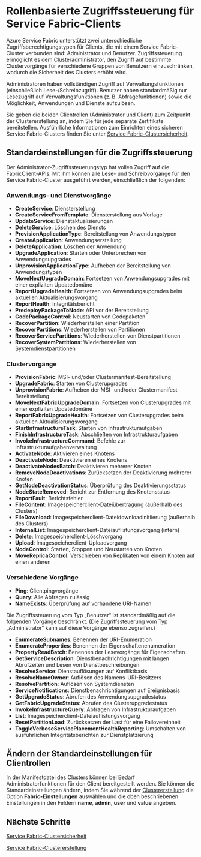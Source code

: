 
<properties
   pageTitle="Service Fabric-Clustersicherheit: Clientrollen | Microsoft Azure"
   description="Dieser Artikel beschreibt die zwei Clientrollen und die für die Rollen bereitgestellten Berechtigungen."
   services="service-fabric"
   documentationCenter=".net"
   authors="mani-ramaswamy"
   manager="coreysa"
   editor=""/>

<tags
   ms.service="service-fabric"
   ms.devlang="dotnet"
   ms.topic="article"
   ms.tgt_pltfrm="NA"
   ms.workload="NA"
   ms.date="04/14/2016"
   ms.author="subramar"/>



# Rollenbasierte Zugriffssteuerung für Service Fabric-Clients

Azure Service Fabric unterstützt zwei unterschiedliche Zugriffsberechtigungstypen für Clients, die mit einem Service Fabric-Cluster verbunden sind: Administrator und Benutzer. Zugriffssteuerung ermöglicht es dem Clusteradministrator, den Zugriff auf bestimmte Clustervorgänge für verschiedene Gruppen von Benutzern einzuschränken, wodurch die Sicherheit des Clusters erhöht wird.

Administratoren haben vollständigen Zugriff auf Verwaltungsfunktionen (einschließlich Lese-/Schreibzugriff). Benutzer haben standardmäßig nur Lesezugriff auf Verwaltungsfunktionen (z. B. Abfragefunktionen) sowie die Möglichkeit, Anwendungen und Dienste aufzulösen.

Sie geben die beiden Clientrollen (Administrator und Client) zum Zeitpunkt der Clustererstellung an, indem Sie für jede separate Zertifikate bereitstellen. Ausführliche Informationen zum Einrichten eines sicheren Service Fabric-Clusters finden Sie unter [Service Fabric-Clustersicherheit](service-fabric-cluster-security.md).


## Standardeinstellungen für die Zugriffssteuerung


Der Administrator-Zugriffssteuerungstyp hat vollen Zugriff auf die FabricClient-APIs. Mit ihm können alle Lese- und Schreibvorgänge für den Service Fabric-Cluster ausgeführt werden, einschließlich der folgenden:

### Anwendungs- und Dienstvorgänge
* **CreateService**: Diensterstellung 							
* **CreateServiceFromTemplate**: Diensterstellung aus Vorlage 							
* **UpdateService**: Dienstaktualisierungen 							
* **DeleteService**: Löschen des Diensts 							
* **ProvisionApplicationType**: Bereitstellung von Anwendungstypen 							
* **CreateApplication**: Anwendungserstellung   							
* **DeleteApplication**: Löschen der Anwendung 							
* **UpgradeApplication**: Starten oder Unterbrechen von Anwendungsupgrades 							
* **UnprovisionApplicationType**: Aufheben der Bereitstellung von Anwendungstypen 							
* **MoveNextUpgradeDomain**: Fortsetzen von Anwendungsupgrades mit einer expliziten Updatedomäne 							
* **ReportUpgradeHealth**: Fortsetzen von Anwendungsupgrades beim aktuellen Aktualisierungsvorgang 							
* **ReportHealth**: Integritätsbericht 							
* **PredeployPackageToNode**: API vor der Bereitstellung							
* **CodePackageControl**: Neustarten von Codepaketen 							
* **RecoverPartition**: Wiederherstellen einer Partition 							
* **RecoverPartitions**: Wiederherstellen von Partitionen 							
* **RecoverServicePartitions**: Wiederherstellen von Dienstpartitionen 							
* **RecoverSystemPartitions**: Wiederherstellen von Systemdienstpartitionen 							


### Clustervorgänge
* **ProvisionFabric**: MSI- und/oder Clustermanifest-Bereitstellung 							
* **UpgradeFabric**: Starten von Clusterupgrades 							
* **UnprovisionFabric**: Aufheben der MSI- und/oder Clustermanifest-Bereitstellung 						
* **MoveNextFabricUpgradeDomain**: Fortsetzen von Clusterupgrades mit einer expliziten Updatedomäne 							
* **ReportFabricUpgradeHealth**: Fortsetzen von Clusterupgrades beim aktuellen Aktualisierungsvorgang 							
* **StartInfrastructureTask**: Starten von Infrastrukturaufgaben 							
* **FinishInfrastructureTask**: Abschließen von Infrastrukturaufgaben 							
* **InvokeInfrastructureCommand**: Befehle zur Infrastrukturaufgabenverwaltung  							
* **ActivateNode**: Aktivieren eines Knotens 							
* **DeactivateNode**: Deaktivieren eines Knotens 							
* **DeactivateNodesBatch**: Deaktivieren mehrerer Knoten 							
* **RemoveNodeDeactivations**: Zurücksetzen der Deaktivierung mehrerer Knoten 							
* **GetNodeDeactivationStatus**: Überprüfung des Deaktivierungsstatus 							
* **NodeStateRemoved**: Bericht zur Entfernung des Knotenstatus 							
* **ReportFault**: Berichtsfehler 							
* **FileContent**: Imagespeicherclient-Dateiübertragung (außerhalb des Clusters) 							
* **FileDownload**: Imagespeicherclient-Dateidownloadinitiierung (außerhalb des Clusters) 							
* **InternalList**: Imagespeicherclient-Dateiauflistungsvorgang (intern) 							
* **Delete**: Imagespeicherclient-Löschvorgang  							
* **Upload**: Imagespeicherclient-Uploadvorgang 							
* **NodeControl**: Starten, Stoppen und Neustarten von Knoten 							
* **MoveReplicaControl**: Verschieben von Replikaten von einem Knoten auf einen anderen 							

### Verschiedene Vorgänge
* **Ping**: Clientpingvorgänge 							
* **Query**: Alle Abfragen zulässig
* **NameExists**: Überprüfung auf vorhandene URI-Namen 							



Die Zugriffssteuerung vom Typ „Benutzer“ ist standardmäßig auf die folgenden Vorgänge beschränkt. (Die Zugriffssteuerung vom Typ „Administrator“ kann auf diese Vorgänge ebenso zugreifen.)

* **EnumerateSubnames**: Benennen der URI-Enumeration 							
* **EnumerateProperties**: Benennen der Eigenschaftenenumeration 							
* **PropertyReadBatch**: Benennen der Lesevorgänge für Eigenschaften 							
* **GetServiceDescription**: Dienstbenachrichtigungen mit langen Abrufzeiten und Lesen von Dienstbeschreibungen 							
* **ResolveService**: Dienstauflösungen auf Konfliktbasis 							
* **ResolveNameOwner**: Auflösen des Namens-URI-Besitzers 							
* **ResolvePartition**: Auflösen von Systemdiensten 							
* **ServiceNotifications**: Dienstbenachrichtigungen auf Ereignisbasis 							
* **GetUpgradeStatus**: Abrufen des Anwendungsupgradestatus 							
* **GetFabricUpgradeStatus**: Abrufen des Clusterupgradestatus 							
* **InvokeInfrastructureQuery**: Abfragen von Infrastrukturaufgaben 							
* **List**: Imagespeicherclient-Dateiauflistungsvorgang 							
* **ResetPartitionLoad**: Zurücksetzen der Last für eine Failovereinheit 							
* **ToggleVerboseServicePlacementHealthReporting**: Umschalten von ausführlichen Integritätsberichten zur Dienstplatzierung 							

## Ändern der Standardeinstellungen für Clientrollen

In der Manifestdatei des Clusters können bei Bedarf Administratorfunktionen für den Client bereitgestellt werden. Sie können die Standardeinstellungen ändern, indem Sie während der [Clustererstellung](service-fabric-cluster-creation-via-portal.md) die Option **Fabric-Einstellungen** auswählen und die oben beschriebenen Einstellungen in den Feldern **name**, **admin**, **user** und **value** angeben.

## Nächste Schritte

[Service Fabric-Clustersicherheit](service-fabric-cluster-security.md)

[Service Fabric-Clustererstellung](service-fabric-cluster-creation-via-portal.md)

<!---HONumber=AcomDC_0420_2016-->